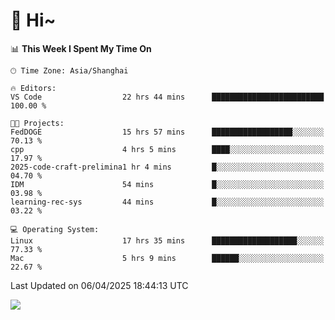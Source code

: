 # 👋 Hi~

<!--START_SECTION:waka-->
📊 **This Week I Spent My Time On** 

```text
🕑︎ Time Zone: Asia/Shanghai

🔥 Editors: 
VS Code                  22 hrs 44 mins      █████████████████████████   100.00 % 

🐱‍💻 Projects: 
FedDOGE                  15 hrs 57 mins      ██████████████████░░░░░░░   70.13 % 
cpp                      4 hrs 5 mins        ████░░░░░░░░░░░░░░░░░░░░░   17.97 % 
2025-code-craft-prelimina1 hr 4 mins         █░░░░░░░░░░░░░░░░░░░░░░░░   04.70 % 
IDM                      54 mins             █░░░░░░░░░░░░░░░░░░░░░░░░   03.98 % 
learning-rec-sys         44 mins             █░░░░░░░░░░░░░░░░░░░░░░░░   03.22 % 

💻 Operating System: 
Linux                    17 hrs 35 mins      ███████████████████░░░░░░   77.33 % 
Mac                      5 hrs 9 mins        ██████░░░░░░░░░░░░░░░░░░░   22.67 % 
```


 Last Updated on 06/04/2025 18:44:13 UTC
<!--END_SECTION:waka-->

![](https://komarev.com/ghpvc/?username=lvdongyi&label=Profile%20views&color=0e75b6&style=flat)
<!---
lvdongyi/lvdongyi is a ✨ special ✨ repository because its `README.md` (this file) appears on your GitHub profile.
You can click the Preview link to take a look at your changes.
--->
